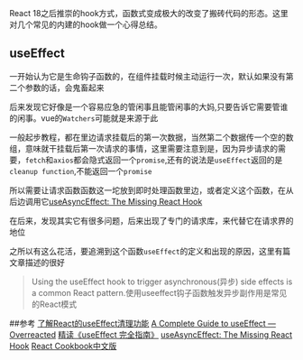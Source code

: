 React 18之后推崇的hook方式，函数式变成极大的改变了搬砖代码的形态。这里对几个常见的内建的hook做一个心得总结。
## useEffect
一开始认为它是生命钩子函数的，在组件挂载时候主动运行一次，默认如果没有第二个参数的话，会鬼畜起来

后来发现它好像是一个容易应急的管闲事且能管闲事的大妈,只要告诉它需要管谁的闲事。vue的`Watchers`可能就是来源于此

一般起步教程，都在里边请求挂载后的第一次数据，当然第二个数据传一个空的数组，意味就干挂载后第一次请求的事情，这里需要注意到是，因为异步请求的需要，`fetch`和`axios`都会隐式返回一个`promise`,还有的说法是`useEffect`返回的是`cleanup function`,不能返回一个`promise`

所以需要让请求函数函数这一坨放到即时处理函数里边，或者定义这个函数，在从后边调用它[useAsyncEffect: The Missing React Hook](https://marmelab.com/blog/2023/01/11/use-async-effect-react.html)

在后来，发现其实它有很多问题，后来出现了专门的请求库，来代替它在请求界的地位

之所以有这么花活，要追溯到这个函数`useEffect`的定义和出现的原因，这里有篇文章描述的很好
>Using the useEffect hook to trigger asynchronous(异步) side effects is a common React pattern.使用useeffect钩子函数触发异步副作用是常见的React模式


##参考
[了解React的useEffect清理功能](https://juejin.cn/post/7070703117817348109)
[A Complete Guide to useEffect — Overreacted](https://overreacted.io/a-complete-guide-to-useeffect/)
[精读《useEffect 完全指南》](https://juejin.cn/post/6844903806090608647)
[useAsyncEffect: The Missing React Hook](https://marmelab.com/blog/2023/01/11/use-async-effect-react.html)
[React Cookbook中文版](https://weread.qq.com/web/reader/8c432530813ab7f0dg018da4k17e328b022b17e62166fad4?)
